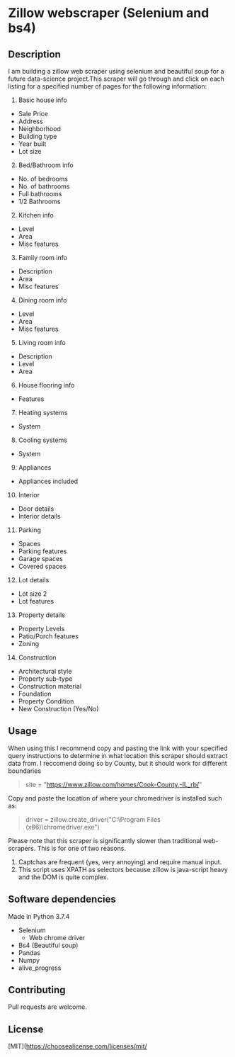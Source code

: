 # Zillow webscraper (Selenium and bs4)

## Description
I am building a zillow web scraper using selenium and beautiful soup for a future data-science project.This scraper will go through and click on each listing for a specified number of pages for the following information:

1. Basic house info
  * Sale Price
  * Address
  * Neighborhood
  * Building type
  * Year built
  * Lot size
2. Bed/Bathroom info
  * No. of bedrooms
  * No. of bathrooms
  * Full bathrooms
  * 1/2 Bathrooms
2. Kitchen info
  * Level
  * Area
  * Misc features
3. Family room info
  * Description
  * Area
  * Misc features
4. Dining room info
  * Level
  * Area
  * Misc features
5. Living room info
  * Description
  * Level
  * Area
6. House flooring info
  * Features
7. Heating systems
  * System
8. Cooling systems
  * System
9. Appliances
  * Appliances included

10. Interior 
   * Door  details
   * Interior details
  
11. Parking
   * Spaces
   * Parking features
   * Garage spaces
   * Covered spaces
   
12. Lot details
   * Lot size 2
   * Lot features
   
13. Property details
   * Property Levels
   * Patio/Porch features
   * Zoning
   
14. Construction 
   * Architectural style
   * Property sub-type
   * Construction material
   * Foundation
   * Property Condition
   * New Construction (Yes/No)

## Usage
When using this I recommend copy and pasting the link with your specified query instructions to determine in what location this scraper should extract data from.
I reccomend doing so by County, but it should work for different boundaries 
> site = "https://www.zillow.com/homes/Cook-County,-IL_rb/"

Copy and paste the location of where your chromedriver is installed such as:
>driver = zillow.create_driver("C:\Program Files (x86)\chromedriver.exe")

Please note that this scraper is significantly slower than traditional web-scrapers. This is for one of two reasons.
1. Captchas are frequent (yes, very annoying) and require manual input.
2. This script uses XPATH as selectors because zillow is java-script heavy and the DOM is quite complex.

## Software dependencies 
Made in Python 3.7.4
* Selenium
   * Web chrome driver
* Bs4 (Beautiful soup)
* Pandas
* Numpy
* alive_progress


## Contributing
Pull requests are welcome.

## License
[MIT](https://choosealicense.com/licenses/mit/

